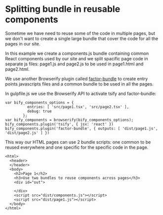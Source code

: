 # Splitting bundle in reusable components

Sometime we have need to reuse some of the code in multiple pages, but we don't want to 
create a single large bundle that cover the code for all the pages in our site.

In this example we create a components.js bundle containing common React components
used by our site and we split spacific page code in separate js files: page1.js and page2.js
to be used in page1.html and page2.html.

We use another Browserify plugin called [factor-bundle](https://www.npmjs.com/package/factor-bundle) to create entry 
points javascripts files and a common bundle to be used in all the pages.

In gulpfile.js we use the Browserify API to activate tsify and factor-bundle:

    var bify_components_options = {
              entries: [ 'src/page1.tsx', 'src/page2.tsx' ],
              debug: true
            };
    var bify_components = browserify(bify_components_options);
    bify_components.plugin('tsify', { jsx: 'react' })
    bify_components.plugin('factor-bundle', { outputs: [ 'dist/page1.js', 'dist/page2.js' ] })


This way our HTML pages can use 2 bundle scripts: one common to be reused everywhere and one 
specific for the specific code in the page.

    <html>
      <header>
      </header>
      <body>
        <h2>Page 1</h2>
        <h3>Use two bundles to reuse components across pages</h3>
        <div id="out">
          
        </div>
        <script src="dist/components.js"></script>
        <script src="dist/page1.js"></script>
      </body>
    </html>



